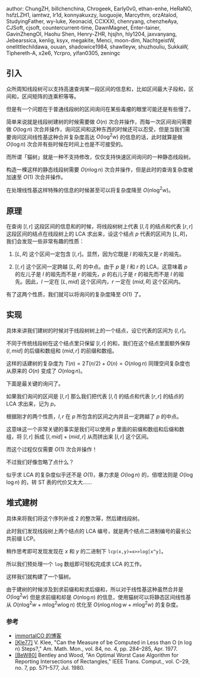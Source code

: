 author: ChungZH, billchenchina, Chrogeek, Early0v0, ethan-enhe, HeRaNO, hsfzLZH1, iamtwz, Ir1d, konnyakuxzy, luoguojie, Marcythm, orzAtalod, StudyingFather, wy-luke, Xeonacid, CCXXXI, chenryang, chenzheAya, CJSoft, cjsoft, countercurrent-time, DawnMagnet, Enter-tainer, GavinZhengOI, Haohu Shen, Henry-ZHR, hjsjhn, hly1204, jaxvanyang, Jebearssica, kenlig, ksyx, megakite, Menci, moon-dim, NachtgeistW, onelittlechildawa, ouuan, shadowice1984, shawlleyw, shuzhouliu, SukkaW, Tiphereth-A, x2e6, Ycrpro, yifan0305, zeningc

## 引入

众所周知线段树可以支持高速查询某一段区间的信息和，比如区间最大子段和，区间和，区间矩阵的连乘积等等。

但是有一个问题在于普通线段树的区间询问在某些毒瘤的眼里可能还是有些慢了。

简单来说就是线段树建树的时候需要做 $O(n)$ 次合并操作，而每一次区间询问需要做 $O(\log{n})$ 次合并操作，询问区间和这种东西的时候还可以忍受，但是当我们需要询问区间线性基这种合并复杂度高达 $O(\log^2{w})$ 的信息的话，此时就算是做 $O(\log{n})$ 次合并有些时候在时间上也是不可接受的。

而所谓「猫树」就是一种不支持修改，仅仅支持快速区间询问的一种静态线段树。

构造一棵这样的静态线段树需要 $O(n\log{n})$ 次合并操作，但是此时的查询复杂度被加速至 $O(1)$ 次合并操作。

在处理线性基这样特殊的信息的时候甚至可以将复杂度降至 $O(n\log^2{w})$。

## 原理

在查询 $[l,r]$ 这段区间的信息和的时候，将线段树树上代表 $[l,l]$ 的结点和代表 $[r,r]$ 这段区间的结点在线段树上的 LCA 求出来，设这个结点 $p$ 代表的区间为 $[L,R]$，我们会发现一些非常有趣的性质：

1.  $[L,R]$ 这个区间一定包含 $[l,r]$。显然，因为它既是 $l$ 的祖先又是 $r$ 的祖先。

2.  $[l,r]$ 这个区间一定跨越 $[L,R]$ 的中点。由于 $p$ 是 $l$ 和 $r$ 的 LCA，这意味着 $p$ 的左儿子是 $l$ 的祖先而不是 $r$ 的祖先，$p$ 的右儿子是 $r$ 的祖先而不是 $l$ 的祖先。因此，$l$ 一定在 $[L,\mathit{mid}]$ 这个区间内，$r$ 一定在 $(\mathit{mid},R]$ 这个区间内。

有了这两个性质，我们就可以将询问的复杂度降至 $O(1)$ 了。

## 实现

具体来讲我们建树的时候对于线段树树上的一个结点，设它代表的区间为 $(l,r]$。

不同于传统线段树在这个结点里只保留 $[l,r]$ 的和，我们在这个结点里面额外保存 $(l,\mathit{mid}]$ 的后缀和数组和 $(\mathit{mid},r]$ 的前缀和数组。

这样的话建树的复杂度为 $T(n)=2T(n/2)+O(n)=O(n\log{n})$ 同理空间复杂度也从原来的 $O(n)$ 变成了 $O(n\log{n})$。

下面是最关键的询问了。

如果我们询问的区间是 $[l,r]$ 那么我们把代表 $[l,l]$ 的结点和代表 $[r,r]$ 的结点的 LCA 求出来，记为 $p$。

根据刚才的两个性质，$l,r$ 在 $p$ 所包含的区间之内并且一定跨越了 $p$ 的中点。

这意味这一个非常关键的事实是我们可以使用 $p$ 里面的前缀和数组和后缀和数组，将 $[l,r]$ 拆成 $[l,\mathit{mid}]+(\mathit{mid},r]$ 从而拼出来 $[l,r]$ 这个区间。

而这个过程仅仅需要 $O(1)$ 次合并操作！

不过我们好像忽略了点什么？

似乎求 LCA 的复杂度似乎还不是 $O(1)$，暴力求是 $O(\log{n})$ 的，倍增法则是 $O(\log{\log{n}})$ 的，转 ST 表的代价又太大……

## 堆式建树

具体来将我们将这个序列补成 $2$ 的整次幂，然后建线段树。

此时我们发现线段树上两个结点的 LCA 编号，就是两个结点二进制编号的最长公共前缀 LCP。

稍作思考即可发现发现在 $x$ 和 $y$ 的二进制下 `lcp(x,y)=x>>log[x^y]`。

所以我们预处理一个 `log` 数组即可轻松完成求 LCA 的工作。

这样我们就构建了一个猫树。

由于建树的时候涉及到求前缀和和求后缀和，所以对于线性基这种虽然合并是 $O(\log^2{w})$ 但是求前缀和却是 $O(n\log{n})$ 的信息，使用猫树可以将静态区间线性基从 $O(n\log^2{w}+m\log^2{w}\log{n})$ 优化至 $O(n\log{n}\log{w}+m\log^2{w})$ 的复杂度。

### 参考

-   [immortalCO 的博客](https://immortalco.blog.uoj.ac/blog/2102)
-   [\[Kle77\]](http://ieeexplore.ieee.org/document/1675628/) V. Klee, "Can the Measure of be Computed in Less than O (n log n) Steps?," Am. Math. Mon., vol. 84, no. 4, pp. 284–285, Apr. 1977.
-   [\[BeW80\]](https://www.tandfonline.com/doi/full/10.1080/00029890.1977.11994336) Bentley and Wood, "An Optimal Worst Case Algorithm for Reporting Intersections of Rectangles," IEEE Trans. Comput., vol. C–29, no. 7, pp. 571–577, Jul. 1980.
